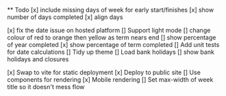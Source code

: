 ** Todo
[x] include missing days of week for early start/finishes
[x] show number of days completed
[x] align days

[x] fix the date issue on hosted platform
[] Support light mode
[] change colour of red to orange then yellow as term nears end
[] show percentage of year completed
[x] show percentage of term completed
[] Add unit tests for date calculations
[] Tidy up theme
[] Load bank holidays
[] show bank holidays and closures  

[x] Swap to vite for static deployment
[x] Deploy to public site
[] Use components for rendering
[x] Mobile rendering
[] Set max-width of week title so it doesn't mess flow

